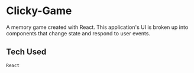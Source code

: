 # Clicky-Game
A memory game created with React. This application's UI is broken up into components that change state and respond to user events.

## Tech Used
`React`
